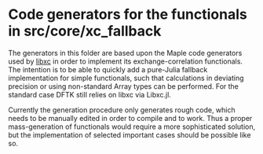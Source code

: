 # Code generators for the functionals in src/core/xc_fallback

The generators in this folder are based upon the Maple code generators used
by [libxc](https://tddft.org/programs/libxc) in order to implement
its exchange-correlation functionals. The intention is to be able to quickly
add a pure-Julia fallback implementation for simple functionals, such that
calculations in deviating precision or using non-standard Array types can
be performed. For the standard case DFTK still relies on libxc via Libxc.jl.

Currently the generation procedure only generates rough code, which needs to
be manually edited in order to compile and to work. Thus a proper mass-generation
of functionals would require a more sophisticated solution, but the
implementation of selected important cases should be possible like so.
